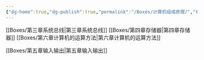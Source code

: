 ```yaml
---
{"dg-home":true,"dg-publish":true,"permalink":"/Boxes/计算机组成原理/","tags":["gardenEntry"],"dgPassFrontmatter":true,"created":"2025-04-23T10:02:53.133+08:00","updated":"2025-05-16T16:09:41.115+08:00"}
---
```



[[Boxes/第三章系统总线\|第三章系统总线]]
[[Boxes/第四章存储器\|第四章存储器]]
[[Boxes/第六章计算机的运算方法\|第六章计算机的运算方法]]











[[Boxes/第五章输入输出\|第五章输入输出]]

[^1]: 
